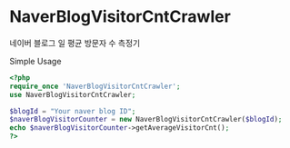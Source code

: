 # NaverBlogVisitorCntCrawler
네이버 블로그 일 평균 방문자 수 측정기

Simple Usage

```php
<?php
require_once 'NaverBlogVisitorCntCrawler';
use NaverBlogVisitorCntCrawler;

$blogId = "Your naver blog ID";
$naverBlogVisitorCounter = new NaverBlogVisitorCntCrawler($blogId);
echo $naverBlogVisitorCounter->getAverageVisitorCnt();
?>
```
